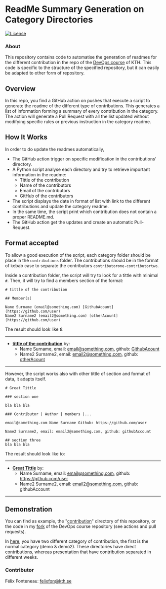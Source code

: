 # ReadMe Summary Generation on Category Directories
[![License](https://img.shields.io/badge/License-Apache%202.0-blue.svg)](https://opensource.org/licenses/Apache-2.0)

### About
This repository contains code to automatise the generation of readmes for the different contribution in the
repo of the [DevOps course](https://github.com/KTH/devops-course/) of KTH. 
This code is specific to the structure of the specified repository, but it can easily be adapted to other form of repository.


## Overview

In this repo, you find a GitHub action on pushes that execute a script to generate the readme of the different type of contributions.
This generates a list of information forming a summary of every contribution in the category. 
The action will generate a Pull Request with all the list updated without modifying specific rules or previous instruction in the category readme.

## How It Works
In order to do update the readmes automatically,
- The GitHub action trigger on specific modification in the contributions' directory.
- A Python script analyse each directory and try to retrieve important information in the readme:
    * Tittle of the contribution
    * Name of the contributors
    * Email of the contributors
    * GitHub of the contributors
- The script displays the date in format of list with link to the different contributions and update the category readme.
- In the same time, the script print which contribution does not contain a proper README.md.
- The GitHub action get the updates and create an automatic Pull-Request.

## Format accepted
To allow a good execution of the script, each category folder should be place in the `contributions` folder. 
The contributions should be in the format of kebab case to separate the contributors `contributorone-contributortwo`.

Inside a contribution folder, the script will try to look for a tittle with minimal `#`.
Then, it will try to find a members section of the format:
```(markdown)
# tittle of the contribution

## Member(s)

Name Surname (email@something.com) [GithubAcount](https://github.com/user)
Name2 Surname2 (email2@something.com) [otherAcount](https://github.com/user)
```

The result should look like ti: 

---
- [__tittle of the contribution__](directory) by:
  * Name Surname, email: email@something.com, github: [GithubAcount](https://github.com/user)
  * Name2 Surname2, email: email2@something.com, github: [otherAcount](https://github.com/user)
---

However, the script works also with other tittle of section and format of data, it adapts itself.
```(markdown)
# Great Tittle

### section one 

bla bla bla

### Contributor | Author | members |...

email@something.com Name Surname Github: https://github.com/user

Name2 Surname2, email: email2@something.com, github: githubAccount

## section three
bla bla bla
```

The result should look like to:

---
- [__Great Tittle__](directory) by:
  * Name Surname, email: email@something.com, github: https://github.com/user
  * Name2 Surname2, email: email2@something.com, github: githubAccount
---
## Demonstration

You can find as example, the "[contribution](contributions)" directory of this repository, or the code in my [fork](https://github.com/FelixFonteneau/devops-course) of the DevOps course repository (see actions and pull requests).

In [here](contributions), you have two different category of contribution, the first is the normal category (demo & demo2). 
These directories have direct contributions, whereas presentation that have contribution separated in different weeks.

### Contributor

Félix Fonteneau: felixfon@kth.se

